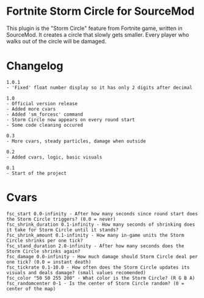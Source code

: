 # Fortnite Storm Circle for SourceMod
This plugin is the "Storm Circle" feature from Fortnite game, written in SourceMod. It creates a circle that slowly gets smaller. Every player who walks out of the circle will be damaged. 

# Changelog
```
1.0.1
- 'Fixed' float number display so it has only 2 digits after decimal

1.0
- Official version release
- Added more cvars
- Added 'sm_forcesc' command
- Storm Circle now appears on every round start
- Some code cleaning occured

0.3
- More cvars, steady particles, damage when outside

0.2
- Added cvars, logic, basic visuals

0.1
- Start of the project
```

# Cvars
```
fsc_start 0.0-infinity - After how many seconds since round start does the Storm Circle triggers? (0.0 = never)
fsc_shrink_duration 0.1-infinity - How many seconds of shrinking does it take for Storm Circle until it stands?
fsc_shrink_amount 0.1-infinity - How many in-game units the Storm Circle shrinks per one tick?
fsc_stand_duration 2.0-infinity - After how many seconds does the Storm Circle shrinks again?
fsc_damage 0.0-infinity - How much damage should Storm Circle deal per one tick? (0.0 = instant death)
fsc_tickrate 0.1-10.0 - How often does the Storm Circle updates its visuals and deals damage? (small values recomended)
fsc_color "50 50 255 200" - What color is the Storm Circle? (R G B A)
fsc_randomcenter 0-1 - Is the center of Storm Circle random? (0 = center of the map)
```
